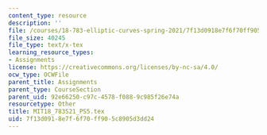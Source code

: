 ```yaml
---
content_type: resource
description: ''
file: /courses/18-783-elliptic-curves-spring-2021/7f13d0918e7f6f70ff905c8905d3dd24_MIT18_783S21_PS5.tex
file_size: 40245
file_type: text/x-tex
learning_resource_types:
- Assignments
license: https://creativecommons.org/licenses/by-nc-sa/4.0/
ocw_type: OCWFile
parent_title: Assignments
parent_type: CourseSection
parent_uid: 92e66250-c97c-4578-f088-9c985f26e74a
resourcetype: Other
title: MIT18_783S21_PS5.tex
uid: 7f13d091-8e7f-6f70-ff90-5c8905d3dd24
---
```

